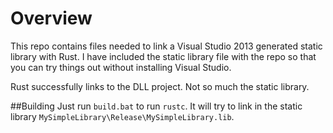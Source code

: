# Overview
This repo contains files needed to link a Visual Studio 2013 generated static library with Rust. I have included the static library file with the repo so that you can try things out without installing Visual Studio.

Rust successfully links to the DLL project. Not so much the static library.

##Building
Just run ``build.bat`` to run ``rustc``. It will try to link in the static library ``MySimpleLibrary\Release\MySimpleLibrary.lib``.
